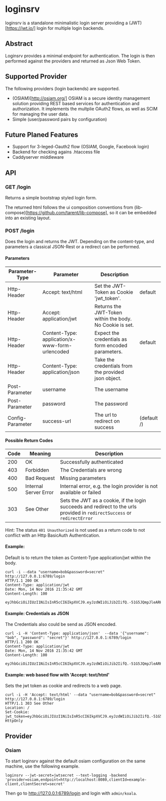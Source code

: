 # loginsrv

loginsrv is a standalone minimalistic login server providing a (JWT)[https://jwt.io/] login for multiple login backends.

## Abstract

Loginsrv provides a minimal endpoint for authentication. The login is
then performed against the providers and returned as Json Web Token.

## Supported Provider
The following providers (login backends) are supported.

- (OSIAM)[http://osiam.org/]
OSIAM is a secure identity management solution providing REST based services for authentication and authorization.
It implements the multplie OAuth2 flows, as well as SCIM for managing the user data.
- Simple (user/password pairs by configuration)

## Future Planed Features
- Support for 3-leged-Oauth2 flow (OSIAM, Google, Facebook login)
- Backend for checking agains .htaccess file
- Caddyserver middleware

## API

### GET /login

Returns a simple bootstrap styled login form.

The returned html follows the ui composition conventions from (lib-compose)[https://github.com/tarent/lib-compose],
so it can be embedded into an existing layout.

### POST /login

Does the login and returns the JWT. Depending on the content-type, and parameters a classical JSON-Rest or a redirect can be performed.

#### Parameters

| Parameter-Type    | Parameter                                        | Description                                               |          | 
| ------------------|--------------------------------------------------|-----------------------------------------------------------|----------|
| Http-Header       | Accept: text/html                                | Set the JWT-Token as Cookie 'jwt_token'.                  | default  |
| Http-Header       | Accept: application/jwt                          | Returns the JWT-Token within the body. No Cookie is set.  |          |
| Http-Header       | Content-Type: application/x-www-form-urlencoded  | Expect the credentials as form encoded parameters.        | default  |
| Http-Header       | Content-Type: application/json                   | Take the credentials from the provided json object.       |          |
| Post-Parameter    | username                                         | The username                                              |          |
| Post-Parameter    | password                                         | The password                                              |          |
| Config-Parameter  | success-url                                      | The url to redirect on success                            | (default /) |

#### Possible Return Codes

| Code | Meaning               | Description                |
|------| ----------------------|----------------------------|
| 200  | OK                    | Successfully authenticated |
| 403  | Forbidden             | The Credentials are wrong  |
| 400  | Bad Request           | Missing parameters         |
| 500  | Internal Server Error | Internal error, e.g. the login provider is not available or failed    |
| 303  | See Other             | Sets the JWT as a cookie, if the login succeeds and redirect to the urls provided in `redirectSuccess` or `redirectError` |

Hint: The status `401 Unauthorized` is not used as a return code to not conflict with an Http BasicAuth Authentication.

#### Example:
Default is to return the token as Content-Type application/jwt within the body.
```
curl -i --data "username=bob&password=secret" http://127.0.0.1:6789/login
HTTP/1.1 200 OK
Content-Type: application/jwt
Date: Mon, 14 Nov 2016 21:35:42 GMT
Content-Length: 100

eyJhbGciOiJIUzI1NiIsInR5cCI6IkpXVCJ9.eyJzdWIiOiJib2IifQ.-51G5JQmpJleARHp8rIljBczPFanWT93d_N_7LQGUXU
```

#### Example: Credentials as JSON
The Credentials also could be send as JSON encoded.
```
curl -i -H 'Content-Type: application/json'  --data '{"username": "bob", "password": "secret"}' http://127.0.0.1:6789/login
HTTP/1.1 200 OK
Content-Type: application/jwt
Date: Mon, 14 Nov 2016 21:35:42 GMT
Content-Length: 100

eyJhbGciOiJIUzI1NiIsInR5cCI6IkpXVCJ9.eyJzdWIiOiJib2IifQ.-51G5JQmpJleARHp8rIljBczPFanWT93d_N_7LQGUXU
```

#### Example: web based flow with 'Accept: text/html'
Sets the jwt token as cookie and redirects to a web page.
```
curl -i -H 'Accept: text/html' --data "username=bob&password=secret" http://127.0.0.1:6789/login
HTTP/1.1 303 See Other
Location: /
Set-Cookie: jwt_token=eyJhbGciOiJIUzI1NiIsInR5cCI6IkpXVCJ9.eyJzdWIiOiJib2IifQ.-51G5JQmpJleARHp8rIljBczPFanWT93d_N_7LQGUXU; HttpOnly
```


## Provider

### Osiam
To start loginsrv against the default osiam configuration on the same machine, use the following example.
```
loginsrv --jwt-secret=jwtsecret --text-logging -backend 'provider=osiam,endpoint=http://localhost:8080,clientId=example-client,clientSecret=secret'
```

Then go to http://127.0.0.1:6789/login and login with `admin/koala`.


